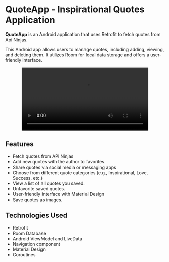 
# QuoteApp - Inspirational Quotes Application

**QuoteApp** is an Android application that uses Retrofit to fetch quotes from Api Ninjas.

This Android app allows users to manage quotes, including adding, viewing, and deleting them. It utilizes Room for local data storage and offers a user-friendly interface.

 <div align="center">
  <video src="https://github.com/AhmedRaba/QuoteApp/assets/83189595/7a807100-43ef-459c-b503-f79b5619c6b9" width="400" />
</div>



## Features

* Fetch quotes from API Ninjas
* Add new quotes with the author to favorites.
* Share quotes via social media or messaging apps
* Choose from different quote categories (e.g., Inspirational, Love, Success, etc.)
* View a list of all quotes you saved.
* Unfavorite saved quotes.
* User-friendly interface with Material Design
* Save quotes as images.

## Technologies Used

* Retrofit
* Room Database
* Android ViewModel and LiveData
* Navigation component
* Material Design
* Coroutines







